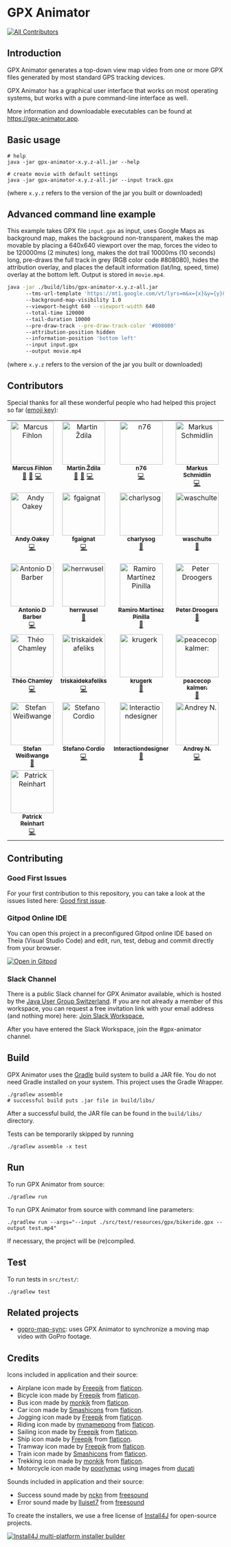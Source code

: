 # GPX Animator
<!-- ALL-CONTRIBUTORS-BADGE:START - Do not remove or modify this section -->
[![All Contributors](https://img.shields.io/badge/all_contributors-36-orange.svg?style=flat-square)](#contributors)
<!-- ALL-CONTRIBUTORS-BADGE:END -->

## Introduction

GPX Animator generates a top-down view map video from one or more GPX files generated by most standard GPS tracking devices.

GPX Animator has a graphical user interface that works on most operating systems, but works with a pure command-line interface as well.

More information and downloadable executables can be found at https://gpx-animator.app.

## Basic usage

```
# help
java -jar gpx-animator-x.y.z-all.jar --help

# create movie with default settings
java -jar gpx-animator-x.y.z-all.jar --input track.gpx
```
(where `x.y.z` refers to the version of the jar you built or downloaded)

## Advanced command line example

This example takes GPX file `input.gpx` as input, uses Google Maps as background map, makes the background non-transparent, makes the map movable by placing a 640x640 viewport over the map, forces the video to be 120000ms (2 minutes) long, makes the dot trail 10000ms (10 seconds) long, pre-draws the full track in grey (RGB color code #808080), hides the attribution overlay, and places the default information (lat/lng, speed, time) overlay at the bottom left. Output is stored in `movie.mp4`.

```bash
java -jar ./build/libs/gpx-animator-x.y.z-all.jar
	  --tms-url-template 'https://mt1.google.com/vt/lyrs=m&x={x}&y={y}&z={zoom}'
	  --background-map-visibility 1.0
	  --viewport-height 640 --viewport-width 640
	  --total-time 120000
	  --tail-duration 10000
	  --pre-draw-track --pre-draw-track-color '#808080'
	  --attribution-position hidden
	  --information-position 'bottom left'
	  --input input.gpx
	  --output movie.mp4
```
(where `x.y.z` refers to the version of the jar you built or downloaded)

## Contributors

Special thanks for all these wonderful people who had helped this project so far ([emoji key](https://allcontributors.org/docs/en/emoji-key)):

<!-- ALL-CONTRIBUTORS-LIST:START - Do not remove or modify this section -->
<!-- prettier-ignore-start -->
<!-- markdownlint-disable -->
<table>
  <tbody>
    <tr>
      <td align="center" valign="top" width="14.28%"><a href="https://github.com/McPringle"><img src="https://avatars.githubusercontent.com/u/1254039?v=4?s=100" width="100px;" alt="Marcus Fihlon"/><br /><sub><b>Marcus Fihlon</b></sub></a><br /><a href="#projectManagement-McPringle" title="Project Management">📆</a> <a href="#ideas-McPringle" title="Ideas, Planning, & Feedback">🤔</a> <a href="https://github.com/gpx-animator/gpx-animator/commits?author=McPringle" title="Code">💻</a></td>
      <td align="center" valign="top" width="14.28%"><a href="https://github.com/zdila"><img src="https://avatars.githubusercontent.com/u/636095?v=4?s=100" width="100px;" alt="Martin Ždila"/><br /><sub><b>Martin Ždila</b></sub></a><br /><a href="#projectManagement-zdila" title="Project Management">📆</a> <a href="#ideas-zdila" title="Ideas, Planning, & Feedback">🤔</a> <a href="https://github.com/gpx-animator/gpx-animator/commits?author=zdila" title="Code">💻</a></td>
      <td align="center" valign="top" width="14.28%"><a href="http://retiredtechie.fitchfamily.org/"><img src="https://avatars.githubusercontent.com/u/4681938?v=4?s=100" width="100px;" alt="n76"/><br /><sub><b>n76</b></sub></a><br /><a href="https://github.com/gpx-animator/gpx-animator/commits?author=n76" title="Code">💻</a></td>
      <td align="center" valign="top" width="14.28%"><a href="https://github.com/markus-schmidlin"><img src="https://avatars.githubusercontent.com/u/13030829?v=4?s=100" width="100px;" alt="Markus Schmidlin"/><br /><sub><b>Markus Schmidlin</b></sub></a><br /><a href="https://github.com/gpx-animator/gpx-animator/commits?author=markus-schmidlin" title="Code">💻</a></td>
      <td align="center" valign="top" width="14.28%"><a href="https://github.com/martinfrancois"><img src="https://avatars.githubusercontent.com/u/14319020?v=4?s=100" width="100px;" alt="François Martin"/><br /><sub><b>François Martin</b></sub></a><br /><a href="https://github.com/gpx-animator/gpx-animator/commits?author=martinfrancois" title="Code">💻</a></td>
      <td align="center" valign="top" width="14.28%"><a href="https://github.com/maebli"><img src="https://avatars.githubusercontent.com/u/1138612?v=4?s=100" width="100px;" alt="Maebli"/><br /><sub><b>Maebli</b></sub></a><br /><a href="https://github.com/gpx-animator/gpx-animator/commits?author=maebli" title="Code">💻</a></td>
      <td align="center" valign="top" width="14.28%"><a href="https://github.com/rindy22"><img src="https://avatars.githubusercontent.com/u/56276884?v=4?s=100" width="100px;" alt="rindy22"/><br /><sub><b>rindy22</b></sub></a><br /><a href="#ideas-rindy22" title="Ideas, Planning, & Feedback">🤔</a> <a href="https://github.com/gpx-animator/gpx-animator/commits?author=rindy22" title="Code">💻</a></td>
    </tr>
    <tr>
      <td align="center" valign="top" width="14.28%"><a href="https://github.com/bat-bloke"><img src="https://avatars.githubusercontent.com/u/57795480?v=4?s=100" width="100px;" alt="Andy Oakey"/><br /><sub><b>Andy Oakey</b></sub></a><br /><a href="https://github.com/gpx-animator/gpx-animator/commits?author=bat-bloke" title="Code">💻</a></td>
      <td align="center" valign="top" width="14.28%"><a href="https://github.com/fgaignat"><img src="https://avatars.githubusercontent.com/u/23083528?v=4?s=100" width="100px;" alt="fgaignat"/><br /><sub><b>fgaignat</b></sub></a><br /><a href="https://github.com/gpx-animator/gpx-animator/commits?author=fgaignat" title="Code">💻</a></td>
      <td align="center" valign="top" width="14.28%"><a href="https://github.com/charlysog"><img src="https://avatars.githubusercontent.com/u/63605339?v=4?s=100" width="100px;" alt="charlysog"/><br /><sub><b>charlysog</b></sub></a><br /><a href="https://github.com/gpx-animator/gpx-animator/issues?q=author%3Acharlysog" title="Bug reports">🐛</a></td>
      <td align="center" valign="top" width="14.28%"><a href="https://github.com/waschulte"><img src="https://avatars.githubusercontent.com/u/59023045?v=4?s=100" width="100px;" alt="waschulte"/><br /><sub><b>waschulte</b></sub></a><br /><a href="https://github.com/gpx-animator/gpx-animator/issues?q=author%3Awaschulte" title="Bug reports">🐛</a></td>
      <td align="center" valign="top" width="14.28%"><a href="https://github.com/SirCremefresh"><img src="https://avatars.githubusercontent.com/u/20863779?v=4?s=100" width="100px;" alt="Donato Wolfisberg"/><br /><sub><b>Donato Wolfisberg</b></sub></a><br /><a href="https://github.com/gpx-animator/gpx-animator/commits?author=SirCremefresh" title="Code">💻</a></td>
      <td align="center" valign="top" width="14.28%"><a href="https://github.com/galz10"><img src="https://avatars.githubusercontent.com/u/38544478?v=4?s=100" width="100px;" alt="Gal Zahavi"/><br /><sub><b>Gal Zahavi</b></sub></a><br /><a href="https://github.com/gpx-animator/gpx-animator/commits?author=galz10" title="Code">💻</a></td>
      <td align="center" valign="top" width="14.28%"><a href="https://github.com/poorlymac"><img src="https://avatars.githubusercontent.com/u/16620846?v=4?s=100" width="100px;" alt="poorlymac"/><br /><sub><b>poorlymac</b></sub></a><br /><a href="https://github.com/gpx-animator/gpx-animator/commits?author=poorlymac" title="Code">💻</a></td>
    </tr>
    <tr>
      <td align="center" valign="top" width="14.28%"><a href="https://www.linkedin.com/in/antonio-barber-67273bba/"><img src="https://avatars.githubusercontent.com/u/21110513?v=4?s=100" width="100px;" alt="Antonio D Barber"/><br /><sub><b>Antonio D Barber</b></sub></a><br /><a href="https://github.com/gpx-animator/gpx-animator/commits?author=abarber7" title="Code">💻</a></td>
      <td align="center" valign="top" width="14.28%"><a href="https://github.com/herrwusel"><img src="https://avatars.githubusercontent.com/u/8242787?v=4?s=100" width="100px;" alt="herrwusel"/><br /><sub><b>herrwusel</b></sub></a><br /><a href="https://github.com/gpx-animator/gpx-animator/issues?q=author%3Aherrwusel" title="Bug reports">🐛</a></td>
      <td align="center" valign="top" width="14.28%"><a href="https://github.com/rammmiro"><img src="https://avatars.githubusercontent.com/u/32325306?v=4?s=100" width="100px;" alt="Ramiro Martínez Pinilla"/><br /><sub><b>Ramiro Martínez Pinilla</b></sub></a><br /><a href="https://github.com/gpx-animator/gpx-animator/issues?q=author%3Arammmiro" title="Bug reports">🐛</a></td>
      <td align="center" valign="top" width="14.28%"><a href="http://www.futurewater.nl/"><img src="https://avatars.githubusercontent.com/u/12559676?v=4?s=100" width="100px;" alt="Peter Droogers"/><br /><sub><b>Peter Droogers</b></sub></a><br /><a href="https://github.com/gpx-animator/gpx-animator/issues?q=author%3Apdroogers" title="Bug reports">🐛</a></td>
      <td align="center" valign="top" width="14.28%"><a href="https://github.com/fwieringen"><img src="https://avatars.githubusercontent.com/u/4232879?v=4?s=100" width="100px;" alt="Friso van Wieringen"/><br /><sub><b>Friso van Wieringen</b></sub></a><br /><a href="https://github.com/gpx-animator/gpx-animator/issues?q=author%3Afwieringen" title="Bug reports">🐛</a></td>
      <td align="center" valign="top" width="14.28%"><a href="http://thomer.com/"><img src="https://avatars.githubusercontent.com/u/1020105?v=4?s=100" width="100px;" alt="Thomer Gil"/><br /><sub><b>Thomer Gil</b></sub></a><br /><a href="https://github.com/gpx-animator/gpx-animator/issues?q=author%3Athomergil" title="Bug reports">🐛</a> <a href="https://github.com/gpx-animator/gpx-animator/commits?author=thomergil" title="Code">💻</a></td>
      <td align="center" valign="top" width="14.28%"><a href="https://github.com/mundry"><img src="https://avatars.githubusercontent.com/u/1453314?v=4?s=100" width="100px;" alt="mundry"/><br /><sub><b>mundry</b></sub></a><br /><a href="https://github.com/gpx-animator/gpx-animator/commits?author=mundry" title="Code">💻</a></td>
    </tr>
    <tr>
      <td align="center" valign="top" width="14.28%"><a href="http://blog.mrtrustor.net/"><img src="https://avatars.githubusercontent.com/u/2864678?v=4?s=100" width="100px;" alt="Théo Chamley"/><br /><sub><b>Théo Chamley</b></sub></a><br /><a href="https://github.com/gpx-animator/gpx-animator/commits?author=MrTrustor" title="Code">💻</a></td>
      <td align="center" valign="top" width="14.28%"><a href="https://github.com/triskaidekafeliks"><img src="https://avatars.githubusercontent.com/u/19534176?v=4?s=100" width="100px;" alt="triskaidekafeliks"/><br /><sub><b>triskaidekafeliks</b></sub></a><br /><a href="https://github.com/gpx-animator/gpx-animator/commits?author=triskaidekafeliks" title="Code">💻</a></td>
      <td align="center" valign="top" width="14.28%"><a href="https://github.com/krugerk"><img src="https://avatars.githubusercontent.com/u/4656811?v=4?s=100" width="100px;" alt="krugerk"/><br /><sub><b>krugerk</b></sub></a><br /><a href="https://github.com/gpx-animator/gpx-animator/issues?q=author%3Akrugerk" title="Bug reports">🐛</a></td>
      <td align="center" valign="top" width="14.28%"><a href="https://github.com/piiskop"><img src="https://avatars.githubusercontent.com/u/14224528?v=4?s=100" width="100px;" alt="peacecop kalmer:"/><br /><sub><b>peacecop kalmer:</b></sub></a><br /><a href="https://github.com/gpx-animator/gpx-animator/issues?q=author%3Apiiskop" title="Bug reports">🐛</a></td>
      <td align="center" valign="top" width="14.28%"><a href="https://github.com/rneppi"><img src="https://avatars.githubusercontent.com/u/28830856?v=4?s=100" width="100px;" alt="rneppi"/><br /><sub><b>rneppi</b></sub></a><br /><a href="https://github.com/gpx-animator/gpx-animator/issues?q=author%3Arneppi" title="Bug reports">🐛</a></td>
      <td align="center" valign="top" width="14.28%"><a href="https://github.com/szolnokit"><img src="https://avatars.githubusercontent.com/u/49479918?v=4?s=100" width="100px;" alt="szolnokit"/><br /><sub><b>szolnokit</b></sub></a><br /><a href="https://github.com/gpx-animator/gpx-animator/issues?q=author%3Aszolnokit" title="Bug reports">🐛</a> <a href="#infra-szolnokit" title="Infrastructure (Hosting, Build-Tools, etc)">🚇</a> <a href="https://github.com/gpx-animator/gpx-animator/commits?author=szolnokit" title="Code">💻</a></td>
      <td align="center" valign="top" width="14.28%"><a href="http://www.linkedin.com/in/franzkroepfl"><img src="https://avatars.githubusercontent.com/u/6333880?v=4?s=100" width="100px;" alt="Franz Kröpfl"/><br /><sub><b>Franz Kröpfl</b></sub></a><br /><a href="https://github.com/gpx-animator/gpx-animator/issues?q=author%3Afkroepfl" title="Bug reports">🐛</a></td>
    </tr>
    <tr>
      <td align="center" valign="top" width="14.28%"><a href="http://rifter.org/"><img src="https://avatars.githubusercontent.com/u/27846815?v=4?s=100" width="100px;" alt="Stefan Weißwange"/><br /><sub><b>Stefan Weißwange</b></sub></a><br /><a href="https://github.com/gpx-animator/gpx-animator/issues?q=author%3Astefanweisswange" title="Bug reports">🐛</a></td>
      <td align="center" valign="top" width="14.28%"><a href="https://github.com/scordio"><img src="https://avatars.githubusercontent.com/u/26772046?v=4?s=100" width="100px;" alt="Stefano Cordio"/><br /><sub><b>Stefano Cordio</b></sub></a><br /><a href="https://github.com/gpx-animator/gpx-animator/commits?author=scordio" title="Code">💻</a></td>
      <td align="center" valign="top" width="14.28%"><a href="https://github.com/Interactiondesigner"><img src="https://avatars.githubusercontent.com/u/17220369?v=4?s=100" width="100px;" alt="Interactiondesigner"/><br /><sub><b>Interactiondesigner</b></sub></a><br /><a href="#design-Interactiondesigner" title="Design">🎨</a></td>
      <td align="center" valign="top" width="14.28%"><a href="https://github.com/Melancholic"><img src="https://avatars.githubusercontent.com/u/2463361?v=4?s=100" width="100px;" alt="Andrey N."/><br /><sub><b>Andrey N.</b></sub></a><br /><a href="https://github.com/gpx-animator/gpx-animator/commits?author=Melancholic" title="Code">💻</a></td>
      <td align="center" valign="top" width="14.28%"><a href="https://github.com/ky0n"><img src="https://avatars.githubusercontent.com/u/30866028?v=4?s=100" width="100px;" alt="Hendrik"/><br /><sub><b>Hendrik</b></sub></a><br /><a href="https://github.com/gpx-animator/gpx-animator/issues?q=author%3Aky0n" title="Bug reports">🐛</a> <a href="https://github.com/gpx-animator/gpx-animator/commits?author=ky0n" title="Code">💻</a></td>
      <td align="center" valign="top" width="14.28%"><a href="https://github.com/FadriPestalozzi"><img src="https://avatars.githubusercontent.com/u/16454272?v=4?s=100" width="100px;" alt="FadriPestalozzi"/><br /><sub><b>FadriPestalozzi</b></sub></a><br /><a href="https://github.com/gpx-animator/gpx-animator/commits?author=FadriPestalozzi" title="Code">💻</a></td>
      <td align="center" valign="top" width="14.28%"><a href="https://github.com/blacksun777"><img src="https://avatars.githubusercontent.com/u/11344657?v=4?s=100" width="100px;" alt="blacksun777"/><br /><sub><b>blacksun777</b></sub></a><br /><a href="https://github.com/gpx-animator/gpx-animator/commits?author=blacksun777" title="Code">💻</a></td>
    </tr>
    <tr>
      <td align="center" valign="top" width="14.28%"><a href="https://mastodon.social/@reinhapa"><img src="https://avatars.githubusercontent.com/u/4694567?v=4?s=100" width="100px;" alt="Patrick Reinhart"/><br /><sub><b>Patrick Reinhart</b></sub></a><br /><a href="https://github.com/gpx-animator/gpx-animator/commits?author=reinhapa" title="Code">💻</a></td>
    </tr>
  </tbody>
</table>

<!-- markdownlint-restore -->
<!-- prettier-ignore-end -->

<!-- ALL-CONTRIBUTORS-LIST:END -->

## Contributing

### Good First Issues

For your first contribution to this repository, you can take a look at the issues listed here: [Good first issue](https://github.com/gpx-animator/gpx-animator/contribute).

### Gitpod Online IDE

You can open this project in a preconfigured Gitpod online IDE based on Theia (Visual Studio Code) and edit, run, test, debug and commit directly from your browser.

[![Open in Gitpod](https://gitpod.io/button/open-in-gitpod.svg)](https://gitpod.io/#https://github.com/gpx-animator/gpx-animator)

### Slack Channel

There is a public Slack channel for GPX Animator available, which is hosted by the [Java User Group Switzerland](https://www.jug.ch/). If you are not already a member of this workspace, you can request a free invitation link with your email address (and nothing more) here: [Join Slack Workspace.](http://slack.jug.ch/)

After you have entered the Slack Workspace, join the #gpx-animator channel.

## Build

GPX Animator uses the [Gradle](https://gradle.org/) build system to build a JAR file. You do not need Gradle installed on your system. This project uses the Gradle Wrapper.

```
./gradlew assemble
# successful build puts .jar file in build/libs/
```

After a successful build, the JAR file can be found in the `build/libs/` directory.

Tests can be temporarily skipped by running

```
./gradlew assemble -x test
```

## Run

To run GPX Animator from source:

```
./gradlew run
```

To run GPX Animator from source with command line parameters:

```
./gradlew run --args="--input ./src/test/resources/gpx/bikeride.gpx --output test.mp4"
```

If necessary, the project will be (re)compiled.

## Test

To run tests in `src/test/`:

```
./gradlew test
```

## Related projects

- [gopro-map-sync](https://github.com/thomergil/gopro-map-sync): uses GPX Animator to synchronize a moving map video with GoPro footage.

## Credits

Icons included in application and their source:

* Airplane icon made by [Freepik](https://www.flaticon.com/authors/freepik) from [flaticon](https://www.flaticon.com/).
* Bicycle icon made by [Freepik](https://www.flaticon.com/authors/freepik) from [flaticon](https://www.flaticon.com/).
* Bus icon made by [monkik](https://www.flaticon.com/authors/monkik) from [flaticon](https://www.flaticon.com/).
* Car icon made by [Smashicons](https://www.flaticon.com/authors/smashicons) from [flaticon](https://www.flaticon.com/).
* Jogging icon made by [Freepik](https://www.flaticon.com/authors/freepik) from [flaticon](https://www.flaticon.com/).
* Riding icon made by [mynamepong](https://www.flaticon.com/authors/mynamepong) from [flaticon](https://www.flaticon.com/).
* Sailing icon made by [Freepik](https://www.flaticon.com/authors/freepik) from [flaticon](https://www.flaticon.com/).
* Ship icon made by [Freepik](https://www.flaticon.com/authors/freepik) from [flaticon](https://www.flaticon.com/).
* Tramway icon made by [Freepik](https://www.flaticon.com/authors/freepik) from [flaticon](https://www.flaticon.com/).
* Train icon made by [Smashicons](https://www.flaticon.com/authors/smashicons) from [flaticon](https://www.flaticon.com/).
* Trekking icon made by [monkik](https://www.flaticon.com/authors/monkik) from [flaticon](https://www.flaticon.com/).
* Motorcycle icon made by [poorlymac](https://github.com/poorlymac) using images from [ducati](https://www.ducati.com/us/en/bikes/multistrada)

Sounds included in application and their source:

* Success sound made by [nckn](https://freesound.org/people/nckn/sounds/256113/) from [freesound](https://freesound.org/)
* Error sound made by [lluiset7](https://freesound.org/people/lluiset7/sounds/141334/) from [freesound](https://freesound.org/)

To create the installers, we use a free license of [Install4J](https://www.ej-technologies.com/products/install4j/overview.html) for open-source projects.

[![Install4J multi-platform installer builder](https://www.ej-technologies.com/images/product_banners/install4j_large.png)](https://www.ej-technologies.com/products/install4j/overview.html)
